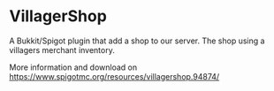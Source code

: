 # VillagerShop
A Bukkit/Spigot plugin that add a shop to our server.
The shop using a villagers merchant inventory.

More information and download on 
https://www.spigotmc.org/resources/villagershop.94874/
